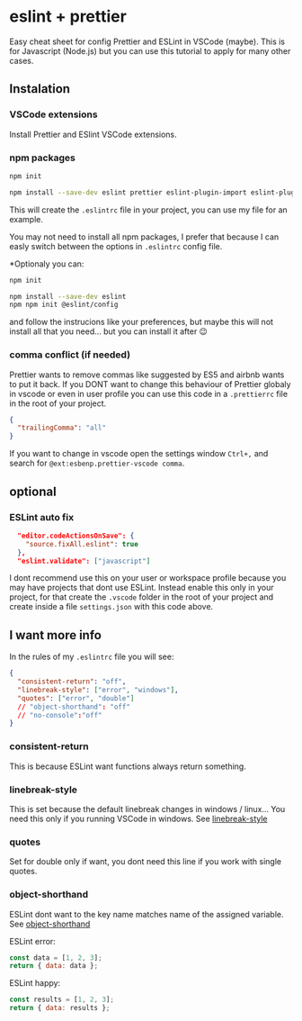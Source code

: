 # eslint + prettier

Easy cheat sheet for config Prettier and ESLint in VSCode (maybe).
This is for Javascript (Node.js) but you can use this tutorial to apply for many other cases.

## Instalation

### VSCode extensions

Install Prettier and ESlint VSCode extensions.

### npm packages

```bash
npm init

npm install --save-dev eslint prettier eslint-plugin-import eslint-plugin-prettier eslint-plugin-node eslint-config-airbnb eslint-config-airbnb-base eslint-config-prettier
```

This will create the `.eslintrc` file in your project, you can use my file for an example.

You may not need to install all npm packages, I prefer that because I can easly switch between the options in `.eslintrc` config file.

\*Optionaly you can:

```bash
npm init

npm install --save-dev eslint
npm npm init @eslint/config
```

and follow the instrucions like your preferences, but maybe this will not install all that you need... but you can install it after 😉

### comma conflict (if needed)

Prettier wants to remove commas like suggested by ES5 and airbnb wants to put it back. If you DONT want to change this behaviour of Prettier globaly in vscode or even in user profile you can use this code in a `.prettierrc` file in the root of your project.

```json
{
  "trailingComma": "all"
}
```

If you want to change in vscode open the settings window `Ctrl+,` and search for `@ext:esbenp.prettier-vscode comma`.

## optional

### ESLint auto fix

```json
  "editor.codeActionsOnSave": {
    "source.fixAll.eslint": true
  },
  "eslint.validate": ["javascript"]
```

I dont recommend use this on your user or workspace profile because you may have projects that dont use ESLint. Instead enable this only in your project, for that create the `.vscode` folder in the root of your project and create inside a file `settings.json` with this code above.

## I want more info

In the rules of my `.eslintrc` file you will see:

```json
{
  "consistent-return": "off",
  "linebreak-style": ["error", "windows"],
  "quotes": ["error", "double"]
  // "object-shorthand": "off"
  // "no-console":"off"
}
```

### consistent-return

This is because ESLint want functions always return something.

### linebreak-style

This is set because the default linebreak changes in windows / linux...
You need this only if you running VSCode in windows. See [linebreak-style](https://eslint.org/docs/latest/rules/linebreak-style)

### quotes

Set for double only if want, you dont need this line if you work with single quotes.

### object-shorthand

ESLint dont want to the key name matches name of the assigned variable. See [object-shorthand](https://eslint.org/docs/latest/rules/object-shorthand)

ESLint error:

```javascript
const data = [1, 2, 3];
return { data: data };
```

ESLint happy:

```javascript
const results = [1, 2, 3];
return { data: results };
```
